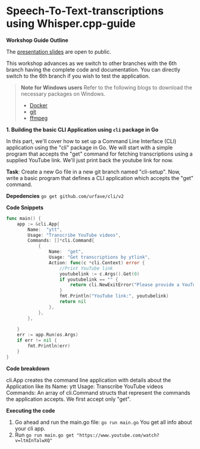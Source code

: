 # Speech-To-Text-transcriptions using Whisper.cpp-guide

**Workshop Guide Outline**

The [presentation slides](https://sdb.li/STTpresentation) are open to public.

This workshop advances as we switch to other branches with the 6th branch having the complete code and documentation. 
You can directly switch to the 6th branch if you wish to test the application.

> **Note for Windows users**
> Refer to the following blogs to download the necessary packages on Windows. 
> - [Docker](https://medium.com/devops-with-valentine/how-to-install-docker-on-windows-10-11-step-by-step-83074a80e6f9)
> - [git](https://zaycodes.medium.com/how-to-install-git-on-windows-f6031afef08c)
> - [ffmpeg](https://www.geeksforgeeks.org/how-to-install-ffmpeg-on-windows/)



**1. Building the basic CLI Application using `cli` package in Go**

In this part, we'll cover how to set up a Command Line Interface (CLI) application using the "cli" package in Go. We will start with a simple program that accepts the "get" command for fetching transcriptions using a supplied YouTube link. We'll just print back the youtube link for now.

**Task**: Create a new Go file in a new git branch named "cli-setup". Now, write a basic program that defines a CLI application which accepts the "get" command.

**Depedencies**
`go get github.com/urfave/cli/v2`


**Code Snippets**

```go
func main() {
	app := &cli.App{
		Name:  "ytt",
		Usage: "Transcribe YouTube videos",
		Commands: []*cli.Command{
			{
				Name:  "get",
				Usage: "Get transcriptions by ytlink",
				Action: func(c *cli.Context) error {
					//Print YouTube link
					youtubelink := c.Args().Get(0)
					if youtubelink == "" {
						return cli.NewExitError("Please provide a YouTube link", 1)
				    }
					fmt.Println("YouTube link:", youtubelink)
					return nil
				},
			},
		},
	
   	}
	err := app.Run(os.Args)
	if err != nil {
		fmt.Println(err)
	}
}
```
**Code breakdown** 

cli.App creates the command line application with details about the Application like its
Name: ytt
Usage: Transcribe YouTube videos
Commands: An array of cli.Command structs that represent the commands the application accepts. We first accept only "get". 

**Executing the code**

1. Go ahead and run the main.go file: `go run main.go`
   You get all info about your cli app. 
2. Run `go run main.go get "https://www.youtube.com/watch?v=ltmInTalwXQ"`

